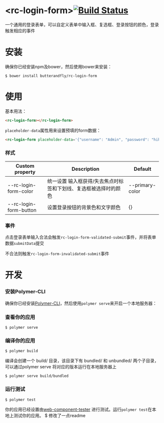 # \<rc-login-form\>[![Build Status](https://travis-ci.org/butterandfly/rc-login-form.svg?branch=master)](https://travis-ci.org/butterandfly/rc-login-form)

一个通用的登录表单，可以自定义表单中输入框、复选框、登录按钮的颜色，登录触发相应的事件

# 安装

确保你已经安装npm及bower，然后使用bower来安装：
```
$ bower install butterandfly/rc-login-form
```

# 使用
基本用法：
```html
<rc-login-form></rc-login-form>
```

`placeholder-data`属性用来设置预填的form数据：
```html
<rc-login-form placeholder-data='{"username": "Admin", "password": "hihihi", "isRememberPassword": true}'></rc-login-form>
```  

### 样式
| Custom property | Description | Default |
|-----------------|-------------|---------|
| --rc-login-form-color    | 统一设置 输入框获得/失去焦点时标签和下划线、复选框被选择时的颜色 | --primary-color |
| --rc-login-form-button  | 设置登录按钮的背景色和文字颜色 | {} |

### 事件
点击登录表单输入合法会触发`rc-login-form-validated-submit`事件，并将表单数据`submitData`提交

不合法则触发`rc-login-form-invalidated-submit`事件

# 开发
### 安装Polymer-CLI

确保你已经安装[Polymer-CLI](https://www.polymer-project.org/1.0/docs/tools/polymer-cli)，然后使用`polymer serve`来开启一个本地服务器：

### 查看你的应用

```
$ polymer serve
```
### 编译你的应用

```
$ polymer build
```

编译会创建一个 build/ 目录，该目录下有 bundled/ 和 unbundled/ 两个子目录，
可以通过polymer serve 将对应的版本运行在本地服务器上
```
$ polymer serve build/bundled
```
### 运行测试

```
$ polymer test
```
你的应用已经设置由[web-component-tester](https://github.com/Polymer/web-component-tester) 进行测试。运行`polymer test`在本地上测试你的应用。
$ 修改了一点readme
